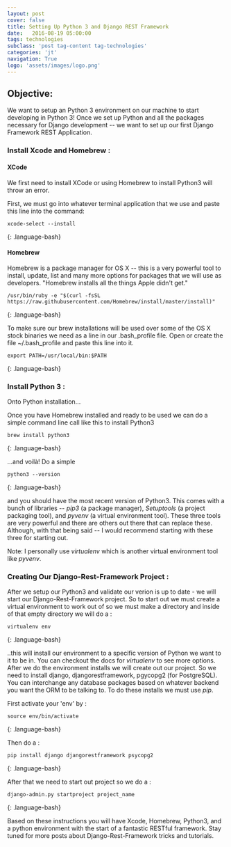 ```yaml
---
layout: post
cover: false
title: Setting Up Python 3 and Django REST Framework
date:   2016-08-19 05:00:00
tags: technologies
subclass: 'post tag-content tag-technologies'
categories: 'jt'
navigation: True
logo: 'assets/images/logo.png'
---
```


## Objective:
We want to setup an Python 3 environment on our machine to start developing in Python 3! Once we set up Python and all the packages necessary for Django development -- we want to set up our first Django Framework REST Application.

### Install Xcode and Homebrew :

#### XCode

We first need to install XCode or using Homebrew to install Python3 will throw an error.

First, we must go into whatever terminal application that we use and paste this line into the command:

~~~
xcode-select --install
~~~
{: .language-bash}

#### Homebrew

Homebrew is a package manager for OS X -- this is a very powerful tool to install, update, list and many more options for packages that we will use as developers. "Homebrew installs all the things Apple didn't get."

~~~
/usr/bin/ruby -e "$(curl -fsSL https://raw.githubusercontent.com/Homebrew/install/master/install)"
~~~
{: .language-bash}

To make sure our brew installations will be used over some of the OS X stock binaries we need as a line in our .bash_profile file. Open or create the file ~/.bash_profile and paste this line into it.

~~~
export PATH=/usr/local/bin:$PATH
~~~
{: .language-bash}

### Install Python 3 :

Onto Python installation...

Once you have Homebrew installed and ready to be used we can do a simple command line call like this to install Python3

~~~
brew install python3
~~~
{: .language-bash}

...and voilà! Do a simple

~~~
python3 --version
~~~
{: .language-bash}

and you should have the most recent version of Python3. This comes with a bunch of libraries -- *pip3* (a package manager), *Setuptools* (a project packaging tool), and *pyvenv* (a virtual environment tool). These three tools are very powerful and there are others out there that can replace these. Although, with that being said -- I would recommend starting with these three for starting out.

Note: I personally use *virtualenv* which is another virtual environment tool like *pyvenv*.

### Creating Our Django-Rest-Framework Project :

After we setup our Python3 and validate our verion is up to date - we will start our Django-Rest-Framework project. So to start out we must create a virtual environment to work out of so we must make a directory and inside of that empty directory we will do a :

~~~
virtualenv env
~~~
{: .language-bash}

..this will install our environment to a specific version of Python we want to it to be in. You can checkout the docs for *virtualenv* to see more options. After we do the environment installs we will create out our project. So we need to install django, djangorestframework, pgycopg2 (for PostgreSQL). You can interchange any database packages based on whatever backend you want the ORM to be talking to. To do these installs we must use *pip*.

First activate your 'env' by :

~~~
source env/bin/activate
~~~
{: .language-bash}

Then do a :

~~~
pip install django djangorestframework psycopg2
~~~
{: .language-bash}

After that we need to start out project so we do a :

~~~
django-admin.py startproject project_name
~~~
{: .language-bash}

Based on these instructions you will have Xcode, Homebrew, Python3, and a python environment with the start of a fantastic RESTful framework. Stay tuned for more posts about Django-Rest-Framework tricks and tutorials.








